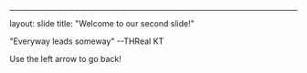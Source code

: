 
---
layout: slide
title: "Welcome to our second slide!"

"Everyway leads someway" --THReal KT

Use the left arrow to go back!
